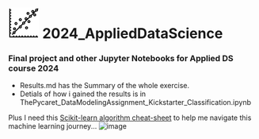 # ![image](https://github.com/KajaMarinsek/The_BIA_Capstone/blob/main/images/linear-regression.png)    2024_AppliedDataScience
### Final project and other Jupyter Notebooks for Applied DS course 2024

* Results.md has the Summary of the whole exercise. 
* Detials of how i gained the results is in ThePycaret_DataModelingAssignment_Kickstarter_Classification.ipynb

Plus I need this [Scikit-learn algorithm cheat-sheet](https://scikit-learn.org/stable/tutorial/machine_learning_map/index.html) to help me navigate this machine learning journey...
![image](https://github.com/KajaMarinsek/The_BIA_Capstone/assets/148265391/4aed9b8f-049f-4cbe-bcfb-d9ea0a63dcb4)


